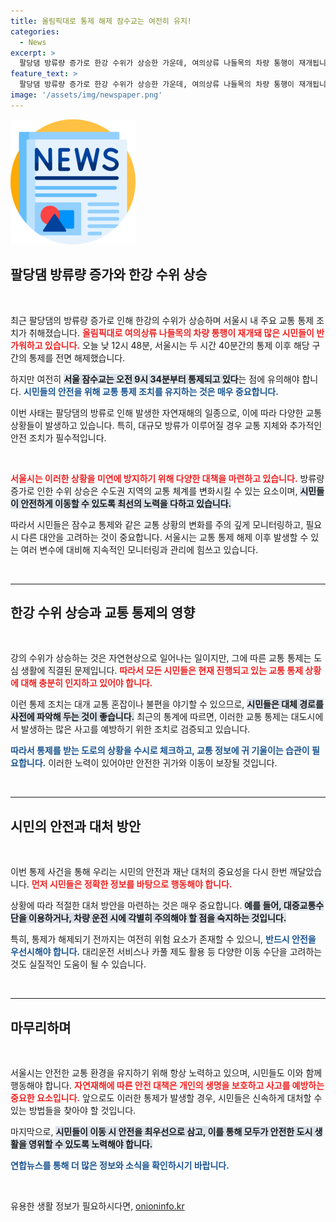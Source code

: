 ```yaml
---
title: 올림픽대로 통제 해제 잠수교는 여전히 유지!
categories:
  - News
excerpt: >
  팔당댐 방류량 증가로 한강 수위가 상승한 가운데, 여의상류 나들목의 차량 통행이 재개됩니다! 통제 해제 소식에 사람들이 몰리고 있는데, 잠수교 상황은 여전히 긴장 상태입니다. 클릭해서 자세히 알아보세요!
feature_text: >
  팔당댐 방류량 증가로 한강 수위가 상승한 가운데, 여의상류 나들목의 차량 통행이 재개됩니다! 통제 해제 소식에 사람들이 몰리고 있는데, 잠수교 상황은 여전히 긴장 상태입니다. 클릭해서 자세히 알아보세요!
image: '/assets/img/newspaper.png'
---
```


<p><img src="/assets/img/newspaper.png" alt="kimp 속보" /></p>

<h2 data-ke-size="size26">팔당댐 방류량 증가와 한강 수위 상승</h2>

<p data-ke-size="size16">&nbsp;</p> 

<p>최근 팔당댐의 방류량 증가로 인해 한강의 수위가 상승하며 서울시 내 주요 교통 통제 조치가 취해졌습니다. <b><span style="color: #ee2323;">올림픽대로 여의상류 나들목의 차량 통행이 재개돼 많은 시민들이 반가워하고 있습니다.</span></b> 오늘 낮 12시 48분, 서울시는 두 시간 40분간의 통제 이후 해당 구간의 통제를 전면 해제했습니다. </p>

<p>하지만 여전히 <b><span style="background-color: #21538527;">서울 잠수교는 오전 9시 34분부터 통제되고 있다</span></b>는 점에 유의해야 합니다. <b><span style="color: #1a5490;">시민들의 안전을 위해 교통 통제 조치를 유지하는 것은 매우 중요합니다.</span></b> </p>

<p>이번 사태는 팔당댐의 방류로 인해 발생한 자연재해의 일종으로, 이에 따라 다양한 교통 상황들이 발생하고 있습니다. 특히, 대규모 방류가 이루어질 경우 교통 지체와 추가적인 안전 조치가 필수적입니다. </p>

<p data-ke-size="size16">&nbsp;</p> 

<p><b><span style="color: #ee2323;">서울시는 이러한 상황을 미연에 방지하기 위해 다양한 대책을 마련하고 있습니다.</span></b> 방류량 증가로 인한 수위 상승은 수도권 지역의 교통 체계를 변화시킬 수 있는 요소이며, <b><span style="background-color: #21538527;">시민들이 안전하게 이동할 수 있도록 최선의 노력을 다하고 있습니다.</span></b> </p>

<p>따라서 시민들은 잠수교 통제와 같은 교통 상황의 변화를 주의 깊게 모니터링하고, 필요 시 다른 대안을 고려하는 것이 중요합니다. 서울시는 교통 통제 해제 이후 발생할 수 있는 여러 변수에 대비해 지속적인 모니터링과 관리에 힘쓰고 있습니다. </p>

<p data-ke-size="size16">&nbsp;</p> 

<hr> 

<h2 data-ke-size="size26">한강 수위 상승과 교통 통제의 영향</h2>

<p data-ke-size="size16">&nbsp;</p> 

<p>강의 수위가 상승하는 것은 자연현상으로 일어나는 일이지만, 그에 따른 교통 통제는 도심 생활에 직결된 문제입니다. <b><span style="color: #ee2323;">따라서 모든 시민들은 현재 진행되고 있는 교통 통제 상황에 대해 충분히 인지하고 있어야 합니다.</span></b> </p>

<p>이런 통제 조치는 대개 교통 혼잡이나 불편을 야기할 수 있으므로, <b><span style="background-color: #21538527;">시민들은 대체 경로를 사전에 파악해 두는 것이 좋습니다.</span></b> 최근의 통계에 따르면, 이러한 교통 통제는 대도시에서 발생하는 많은 사고를 예방하기 위한 조치로 검증되고 있습니다. </p>

<p><b><span style="color: #1a5490;">따라서 통제를 받는 도로의 상황을 수시로 체크하고, 교통 정보에 귀 기울이는 습관이 필요합니다.</span></b> 이러한 노력이 있어야만 안전한 귀가와 이동이 보장될 것입니다. </p>

<p data-ke-size="size16">&nbsp;</p>

<hr>

<h2 data-ke-size="size26">시민의 안전과 대처 방안</h2>

<p data-ke-size="size16">&nbsp;</p>

<p>이번 통제 사건을 통해 우리는 시민의 안전과 재난 대처의 중요성을 다시 한번 깨달았습니다. <b><span style="color: #ee2323;">먼저 시민들은 정확한 정보를 바탕으로 행동해야 합니다.</span></b> </p>

<p>상황에 따라 적절한 대처 방안을 마련하는 것은 매우 중요합니다. <b><span style="background-color: #21538527;">예를 들어, 대중교통수단을 이용하거나, 차량 운전 시에 각별히 주의해야 할 점을 숙지하는 것입니다.</span></b> </p>

<p>특히, 통제가 해제되기 전까지는 여전히 위험 요소가 존재할 수 있으니, <b><span style="color: #1a5490;">반드시 안전을 우선시해야 합니다.</span></b> 대리운전 서비스나 카풀 제도 활용 등 다양한 이동 수단을 고려하는 것도 실질적인 도움이 될 수 있습니다. </p>

<p data-ke-size="size16">&nbsp;</p> 

<hr>

<h2 data-ke-size="size26">마무리하며</h2>

<p data-ke-size="size16">&nbsp;</p> 

<p>서울시는 안전한 교통 환경을 유지하기 위해 항상 노력하고 있으며, 시민들도 이와 함께 행동해야 합니다. <b><span style="color: #ee2323;">자연재해에 따른 안전 대책은 개인의 생명을 보호하고 사고를 예방하는 중요한 요소입니다.</span></b> 앞으로도 이러한 통제가 발생할 경우, 시민들은 신속하게 대처할 수 있는 방법들을 찾아야 할 것입니다. </p>

<p>마지막으로, <b><span style="background-color: #21538527;">시민들이 이동 시 안전을 최우선으로 삼고, 이를 통해 모두가 안전한 도시 생활을 영위할 수 있도록 노력해야 합니다.</span></b> </p>

<p><b><span style="color: #1a5490;">연합뉴스를 통해 더 많은 정보와 소식을 확인하시기 바랍니다.</span></b> </p>

<p data-ke-size="size16">&nbsp;</p>
유용한 생활 정보가 필요하시다면, <a href="https://onioninfo.kr" rel="dofollow">onioninfo.kr</a>


